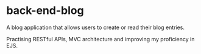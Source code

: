 # back-end-blog

A blog application that allows users to create or read their blog entries.

Practising RESTful APIs, MVC architecture and improving my proficiency in EJS.
